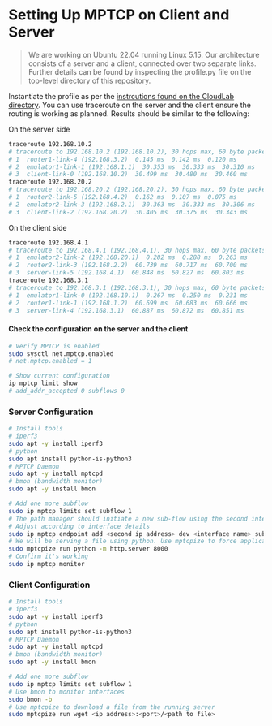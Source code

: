 # Setting Up MPTCP on Client and Server
>We are working on Ubuntu 22.04 running Linux 5.15. Our architecture consists of a server and a client, connected over two separate links.
Further details can be found by inspecting the profile.py file on the top-level directory of this repository.

Instantiate the profile as per the [instrcutions found on the CloudLab directory](../CloudLab/README.md).
You can use traceroute on the server and the client ensure the routing is working as planned. Results should be similar to the following:

On the server side
```bash
traceroute 192.168.10.2
# traceroute to 192.168.10.2 (192.168.10.2), 30 hops max, 60 byte packets
# 1  router1-link-4 (192.168.3.2)  0.145 ms  0.142 ms  0.120 ms
# 2  emulator1-link-1 (192.168.1.1)  30.353 ms  30.333 ms  30.310 ms
# 3  client-link-0 (192.168.10.2)  30.499 ms  30.480 ms  30.460 ms
traceroute 192.168.20.2
# traceroute to 192.168.20.2 (192.168.20.2), 30 hops max, 60 byte packets
# 1  router2-link-5 (192.168.4.2)  0.162 ms  0.107 ms  0.075 ms
# 2  emulator2-link-3 (192.168.2.1)  30.363 ms  30.333 ms  30.306 ms
# 3  client-link-2 (192.168.20.2)  30.405 ms  30.375 ms  30.343 ms
```
On the client side
```bash
traceroute 192.168.4.1
# traceroute to 192.168.4.1 (192.168.4.1), 30 hops max, 60 byte packets
# 1  emulator2-link-2 (192.168.20.1)  0.282 ms  0.288 ms  0.263 ms
# 2  router2-link-3 (192.168.2.2)  60.739 ms  60.717 ms  60.700 ms
# 3  server-link-5 (192.168.4.1)  60.848 ms  60.827 ms  60.803 ms
traceroute 192.168.3.1
# traceroute to 192.168.3.1 (192.168.3.1), 30 hops max, 60 byte packets
# 1  emulator1-link-0 (192.168.10.1)  0.267 ms  0.250 ms  0.231 ms
# 2  router1-link-1 (192.168.1.2)  60.699 ms  60.683 ms  60.666 ms
# 3  server-link-4 (192.168.3.1)  60.887 ms  60.872 ms  60.851 ms
```


#### Check the configuration on the server and the client
```bash
# Verify MPTCP is enabled
sudo sysctl net.mptcp.enabled
# net.mptcp.enabled = 1

# Show current configuration
ip mptcp limit show
# add_addr_accepted 0 subflows 0 
```
### Server Configuration
```bash
# Install tools
# iperf3
sudo apt -y install iperf3
# python
sudo apt install python-is-python3
# MPTCP Daemon
sudo apt -y install mptcpd
# bmon (bandwidth monitor)
sudo apt -y install bmon

# Add one more subflow
sudo ip mptcp limits set subflow 1
# The path manager should initiate a new sub-flow using the second interface
# Adjust according to interface details
sudo ip mptcp endpoint add <second ip address> dev <interface name> subflow signal
# We will be serving a file using python. Use mptcpize to force application to use mptcp
sudo mptcpize run python -m http.server 8000
# Confirm it's working
sudo ip mptcp monitor
```
### Client Configuration
```bash
# Install tools
# iperf3
sudo apt -y install iperf3
# python
sudo apt install python-is-python3
# MPTCP Daemon
sudo apt -y install mptcpd
# bmon (bandwidth monitor)
sudo apt -y install bmon

# Add one more subflow
sudo ip mptcp limits set subflow 1
# Use bmon to monitor interfaces
sudo bmon -b
# Use mptcpize to download a file from the running server
sudo mptcpize run wget <ip address>:<port>/<path to file>
```

